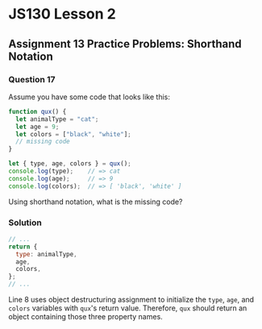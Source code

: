 # JS130 Lesson 2

## Assignment 13 Practice Problems: Shorthand Notation

### Question 17

Assume you have some code that looks like this:

```js
function qux() {
  let animalType = "cat";
  let age = 9;
  let colors = ["black", "white"];
  // missing code
}

let { type, age, colors } = qux();
console.log(type);    // => cat
console.log(age);     // => 9
console.log(colors);  // => [ 'black', 'white' ]
```

Using shorthand notation, what is the missing code?

### Solution

```js
// ...
return {
  type: animalType,
  age,
  colors,
};
// ...
```

Line 8 uses object destructuring assignment to initialize the `type`, `age`, and
`colors` variables with `qux`'s return value. Therefore, `qux` should return an
object containing those three property names.
